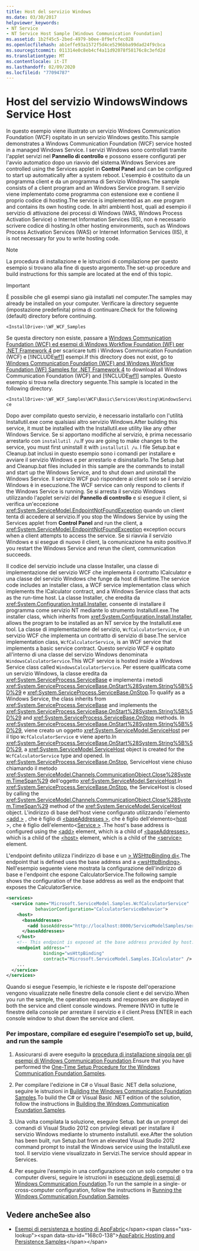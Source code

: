 ```yaml
---
title: Host del servizio Windows
ms.date: 03/30/2017
helpviewer_keywords:
- NT Service
- NT Service Host Sample [Windows Communication Foundation]
ms.assetid: 1b2f45c5-2bed-4979-b0ee-8f9efcfec028
ms.openlocfilehash: ab1effe93a1572f5d4ce5296bba99dad24f9cbca
ms.sourcegitcommit: 011314e0c8eb4cf4a11d92078f58176c8c3efd2d
ms.translationtype: MT
ms.contentlocale: it-IT
ms.lasthandoff: 02/09/2020
ms.locfileid: "77094787"
---
```

# <a name="windows-service-host"></a><span data-ttu-id="168c0-102">Host del servizio Windows</span><span class="sxs-lookup"><span data-stu-id="168c0-102">Windows Service Host</span></span>
<span data-ttu-id="168c0-103">In questo esempio viene illustrato un servizio Windows Communication Foundation (WCF) ospitato in un servizio Windows gestito.</span><span class="sxs-lookup"><span data-stu-id="168c0-103">This sample demonstrates a Windows Communication Foundation (WCF) service hosted in a managed Windows Service.</span></span> <span data-ttu-id="168c0-104">I servizi Windows sono controllati tramite l'applet servizi nel **Pannello di controllo** e possono essere configurati per l'avvio automatico dopo un riavvio del sistema.</span><span class="sxs-lookup"><span data-stu-id="168c0-104">Windows Services are controlled using the Services applet in **Control Panel** and can be configured to start up automatically after a system reboot.</span></span> <span data-ttu-id="168c0-105">L'esempio è costituito da un programma client e da un programma di Servizio Windows.</span><span class="sxs-lookup"><span data-stu-id="168c0-105">The sample consists of a client program and an Windows Service program.</span></span> <span data-ttu-id="168c0-106">Il servizio viene implementato come programma con estensione exe e contiene il proprio codice di hosting.</span><span class="sxs-lookup"><span data-stu-id="168c0-106">The service is implemented as an .exe program and contains its own hosting code.</span></span> <span data-ttu-id="168c0-107">In altri ambienti host, quali ad esempio il servizio di attivazione dei processi di Windows (WAS, Windows Process Activation Service) o Internet Information Services (IIS), non è necessario scrivere codice di hosting.</span><span class="sxs-lookup"><span data-stu-id="168c0-107">In other hosting environments, such as Windows Process Activation Services (WAS) or Internet Information Services (IIS), it is not necessary for you to write hosting code.</span></span>

> [!NOTE]
> <span data-ttu-id="168c0-108">La procedura di installazione e le istruzioni di compilazione per questo esempio si trovano alla fine di questo argomento.</span><span class="sxs-lookup"><span data-stu-id="168c0-108">The set-up procedure and build instructions for this sample are located at the end of this topic.</span></span>

> [!IMPORTANT]
> <span data-ttu-id="168c0-109">È possibile che gli esempi siano già installati nel computer.</span><span class="sxs-lookup"><span data-stu-id="168c0-109">The samples may already be installed on your computer.</span></span> <span data-ttu-id="168c0-110">Verificare la directory seguente (impostazione predefinita) prima di continuare.</span><span class="sxs-lookup"><span data-stu-id="168c0-110">Check for the following (default) directory before continuing.</span></span>  
>   
> `<InstallDrive>:\WF_WCF_Samples`  
>   
> <span data-ttu-id="168c0-111">Se questa directory non esiste, passare a [Windows Communication Foundation (WCF) ed esempi di Windows Workflow Foundation (WF) per .NET Framework 4](https://www.microsoft.com/download/details.aspx?id=21459) per scaricare tutti i Windows Communication Foundation (WCF) e [!INCLUDE[wf1](../../../../includes/wf1-md.md)] esempi.</span><span class="sxs-lookup"><span data-stu-id="168c0-111">If this directory does not exist, go to [Windows Communication Foundation (WCF) and Windows Workflow Foundation (WF) Samples for .NET Framework 4](https://www.microsoft.com/download/details.aspx?id=21459) to download all Windows Communication Foundation (WCF) and [!INCLUDE[wf1](../../../../includes/wf1-md.md)] samples.</span></span> <span data-ttu-id="168c0-112">Questo esempio si trova nella directory seguente.</span><span class="sxs-lookup"><span data-stu-id="168c0-112">This sample is located in the following directory.</span></span>  
>   
> `<InstallDrive>:\WF_WCF_Samples\WCF\Basic\Services\Hosting\WindowsService`  
  
 <span data-ttu-id="168c0-113">Dopo aver compilato questo servizio, è necessario installarlo con l'utilità Installutil.exe come qualsiasi altro servizio Windows.</span><span class="sxs-lookup"><span data-stu-id="168c0-113">After building this service, it must be installed with the Installutil.exe utility like any other Windows Service.</span></span> <span data-ttu-id="168c0-114">Se si apportano modifiche al servizio, è prima necessario arrestarlo con `installutil /u`.</span><span class="sxs-lookup"><span data-stu-id="168c0-114">If you are going to make changes to the service, you must first uninstall it with `installutil /u`.</span></span> <span data-ttu-id="168c0-115">I file Setup.bat e Cleanup.bat inclusi in questo esempio sono i comandi per installare e avviare il servizio Windows e per arrestarlo e disinstallarlo.</span><span class="sxs-lookup"><span data-stu-id="168c0-115">The Setup.bat and Cleanup.bat files included in this sample are the commands to install and start up the Windows Service, and to shut down and uninstall the Windows Service.</span></span> <span data-ttu-id="168c0-116">Il servizio WCF può rispondere ai client solo se il servizio Windows è in esecuzione.</span><span class="sxs-lookup"><span data-stu-id="168c0-116">The WCF service can only respond to clients if the Windows Service is running.</span></span> <span data-ttu-id="168c0-117">Se si arresta il servizio Windows utilizzando l'applet servizi del **Pannello di controllo** e si esegue il client, si verifica un'eccezione <xref:System.ServiceModel.EndpointNotFoundException> quando un client tenta di accedere al servizio.</span><span class="sxs-lookup"><span data-stu-id="168c0-117">If you stop the Windows Service by using the Services applet from **Control Panel** and run the client, a <xref:System.ServiceModel.EndpointNotFoundException> exception occurs when a client attempts to access the service.</span></span> <span data-ttu-id="168c0-118">Se si riavvia il servizio Windows e si esegue di nuovo il client, la comunicazione ha esito positivo.</span><span class="sxs-lookup"><span data-stu-id="168c0-118">If you restart the Windows Service and rerun the client, communication succeeds.</span></span>  
  
 <span data-ttu-id="168c0-119">Il codice del servizio include una classe Installer, una classe di implementazione del servizio WCF che implementa il contratto ICalculator e una classe del servizio Windows che funge da host di Runtime.</span><span class="sxs-lookup"><span data-stu-id="168c0-119">The service code includes an installer class, a WCF service implementation class which implements the ICalculator contract, and a Windows Service class that acts as the run-time host.</span></span> <span data-ttu-id="168c0-120">La classe Installer, che eredita da <xref:System.Configuration.Install.Installer>, consente di installare il programma come servizio NT mediante lo strumento Installutil.exe.</span><span class="sxs-lookup"><span data-stu-id="168c0-120">The installer class, which inherits from <xref:System.Configuration.Install.Installer>, allows the program to be installed as an NT service by the Installutil.exe tool.</span></span> <span data-ttu-id="168c0-121">La classe di implementazione del servizio, `WcfCalculatorService`, è un servizio WCF che implementa un contratto di servizio di base.</span><span class="sxs-lookup"><span data-stu-id="168c0-121">The service implementation class, `WcfCalculatorService`, is an WCF service that implements a basic service contract.</span></span> <span data-ttu-id="168c0-122">Questo servizio WCF è ospitato all'interno di una classe del servizio Windows denominata `WindowsCalculatorService`.</span><span class="sxs-lookup"><span data-stu-id="168c0-122">This WCF service is hosted inside a Windows Service class called `WindowsCalculatorService`.</span></span> <span data-ttu-id="168c0-123">Per essere qualificata come un servizio Windows, la classe eredita da <xref:System.ServiceProcess.ServiceBase> e implementa i metodi <xref:System.ServiceProcess.ServiceBase.OnStart%28System.String%5B%5D%29> e <xref:System.ServiceProcess.ServiceBase.OnStop>.</span><span class="sxs-lookup"><span data-stu-id="168c0-123">To qualify as a Windows Service, the class inherits from <xref:System.ServiceProcess.ServiceBase> and implements the <xref:System.ServiceProcess.ServiceBase.OnStart%28System.String%5B%5D%29> and <xref:System.ServiceProcess.ServiceBase.OnStop> methods.</span></span> <span data-ttu-id="168c0-124">In <xref:System.ServiceProcess.ServiceBase.OnStart%28System.String%5B%5D%29>, viene creato un oggetto <xref:System.ServiceModel.ServiceHost> per il tipo `WcfCalculatorService` e viene aperto.</span><span class="sxs-lookup"><span data-stu-id="168c0-124">In <xref:System.ServiceProcess.ServiceBase.OnStart%28System.String%5B%5D%29>, a <xref:System.ServiceModel.ServiceHost> object is created for the `WcfCalculatorService` type and opened.</span></span> <span data-ttu-id="168c0-125">In <xref:System.ServiceProcess.ServiceBase.OnStop>, ServiceHost viene chiuso chiamando il metodo <xref:System.ServiceModel.Channels.CommunicationObject.Close%28System.TimeSpan%29> dell'oggetto <xref:System.ServiceModel.ServiceHost>.</span><span class="sxs-lookup"><span data-stu-id="168c0-125">In <xref:System.ServiceProcess.ServiceBase.OnStop>, the ServiceHost is closed by calling the <xref:System.ServiceModel.Channels.CommunicationObject.Close%28System.TimeSpan%29> method of the <xref:System.ServiceModel.ServiceHost> object.</span></span> <span data-ttu-id="168c0-126">L'indirizzo di base dell'host viene configurato utilizzando l'elemento [\<add >](../../../../docs/framework/configure-apps/file-schema/wcf/add-of-baseaddresses.md) , che è figlio di [\<baseAddresses >](../../../../docs/framework/configure-apps/file-schema/wcf/baseaddresses.md), che è figlio dell'elemento\<[host](../../../../docs/framework/configure-apps/file-schema/wcf/host.md) >, che è figlio dell'elemento\<[Service >](../../../../docs/framework/configure-apps/file-schema/wcf/service.md) .</span><span class="sxs-lookup"><span data-stu-id="168c0-126">The host's base address is configured using the [\<add>](../../../../docs/framework/configure-apps/file-schema/wcf/add-of-baseaddresses.md) element, which is a child of [\<baseAddresses>](../../../../docs/framework/configure-apps/file-schema/wcf/baseaddresses.md), which is a child of the [\<host>](../../../../docs/framework/configure-apps/file-schema/wcf/host.md) element, which is a child of the [\<service>](../../../../docs/framework/configure-apps/file-schema/wcf/service.md) element.</span></span>  
  
 <span data-ttu-id="168c0-127">L'endpoint definito utilizza l'indirizzo di base e un [> WSHttpBinding di\<](../../../../docs/framework/configure-apps/file-schema/wcf/wshttpbinding.md).</span><span class="sxs-lookup"><span data-stu-id="168c0-127">The endpoint that is defined uses the base address and a [\<wsHttpBinding>](../../../../docs/framework/configure-apps/file-schema/wcf/wshttpbinding.md).</span></span> <span data-ttu-id="168c0-128">Nell'esempio seguente viene mostrata la configurazione dell'indirizzo di base e l'endpoint che espone CalculatorService.</span><span class="sxs-lookup"><span data-stu-id="168c0-128">The following sample shows the configuration of the base address as well as the endpoint that exposes the CalculatorService.</span></span>  
  
```xml  
<services>  
  <service name="Microsoft.ServiceModel.Samples.WcfCalculatorService"  
           behaviorConfiguration="CalculatorServiceBehavior">  
    <host>  
      <baseAddresses>  
        <add baseAddress="http://localhost:8000/ServiceModelSamples/service"/>  
      </baseAddresses>  
    </host>  
    <!-- This endpoint is exposed at the base address provided by host: http://localhost:8000/ServiceModelSamples/service.  -->  
    <endpoint address=""  
              binding="wsHttpBinding"  
              contract="Microsoft.ServiceModel.Samples.ICalculator" />  
    ...  
  </service>  
</services>  
```  
  
 <span data-ttu-id="168c0-129">Quando si esegue l'esempio, le richieste e le risposte dell'operazione vengono visualizzate nelle finestre della console client e del servizio.</span><span class="sxs-lookup"><span data-stu-id="168c0-129">When you run the sample, the operation requests and responses are displayed in both the service and client console windows.</span></span> <span data-ttu-id="168c0-130">Premere INVIO in tutte le finestre della console per arrestare il servizio e il client.</span><span class="sxs-lookup"><span data-stu-id="168c0-130">Press ENTER in each console window to shut down the service and client.</span></span>  
  
### <a name="to-set-up-build-and-run-the-sample"></a><span data-ttu-id="168c0-131">Per impostare, compilare ed eseguire l'esempio</span><span class="sxs-lookup"><span data-stu-id="168c0-131">To set up, build, and run the sample</span></span>  
  
1. <span data-ttu-id="168c0-132">Assicurarsi di avere eseguito la [procedura di installazione singola per gli esempi di Windows Communication Foundation](../../../../docs/framework/wcf/samples/one-time-setup-procedure-for-the-wcf-samples.md).</span><span class="sxs-lookup"><span data-stu-id="168c0-132">Ensure that you have performed the [One-Time Setup Procedure for the Windows Communication Foundation Samples](../../../../docs/framework/wcf/samples/one-time-setup-procedure-for-the-wcf-samples.md).</span></span>  
  
2. <span data-ttu-id="168c0-133">Per compilare l'edizione in C# o Visual Basic .NET della soluzione, seguire le istruzioni in [Building the Windows Communication Foundation Samples](../../../../docs/framework/wcf/samples/building-the-samples.md).</span><span class="sxs-lookup"><span data-stu-id="168c0-133">To build the C# or Visual Basic .NET edition of the solution, follow the instructions in [Building the Windows Communication Foundation Samples](../../../../docs/framework/wcf/samples/building-the-samples.md).</span></span>  
  
3. <span data-ttu-id="168c0-134">Una volta compilata la soluzione, eseguire Setup. bat da un prompt dei comandi di Visual Studio 2012 con privilegi elevati per installare il servizio Windows mediante lo strumento installutil. exe.</span><span class="sxs-lookup"><span data-stu-id="168c0-134">After the solution has been built, run Setup.bat from an elevated Visual Studio 2012 command prompt to install the Windows service using the Installutil.exe tool.</span></span> <span data-ttu-id="168c0-135">Il servizio viene visualizzato in Servizi.</span><span class="sxs-lookup"><span data-stu-id="168c0-135">The service should appear in Services.</span></span>  
  
4. <span data-ttu-id="168c0-136">Per eseguire l'esempio in una configurazione con un solo computer o tra computer diversi, seguire le istruzioni in [esecuzione degli esempi di Windows Communication Foundation](../../../../docs/framework/wcf/samples/running-the-samples.md).</span><span class="sxs-lookup"><span data-stu-id="168c0-136">To run the sample in a single- or cross-computer configuration, follow the instructions in [Running the Windows Communication Foundation Samples](../../../../docs/framework/wcf/samples/running-the-samples.md).</span></span>  
  
## <a name="see-also"></a><span data-ttu-id="168c0-137">Vedere anche</span><span class="sxs-lookup"><span data-stu-id="168c0-137">See also</span></span>

- <span data-ttu-id="168c0-138">[Esempi di persistenza e hosting di AppFabric](https://docs.microsoft.com/previous-versions/appfabric/ff383418(v=azure.10))</span><span class="sxs-lookup"><span data-stu-id="168c0-138">[AppFabric Hosting and Persistence Samples](https://docs.microsoft.com/previous-versions/appfabric/ff383418(v=azure.10))</span></span>
